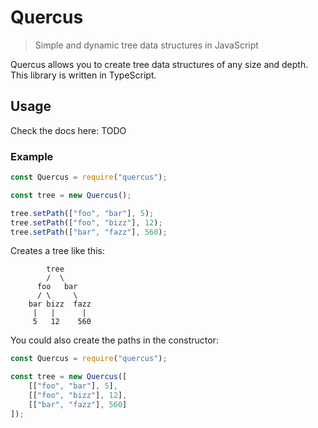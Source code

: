 # Quercus

> Simple and dynamic tree data structures in JavaScript

Quercus allows you to create tree data structures of any size and depth.
This library is written in TypeScript.

## Usage

Check the docs here: TODO

### Example

```js
const Quercus = require("quercus");

const tree = new Quercus();

tree.setPath(["foo", "bar"], 5);
tree.setPath(["foo", "bizz"], 12);
tree.setPath(["bar", "fazz"], 560);
```

Creates a tree like this:

```text
        tree
        /  \
      foo   bar
      / \     \
    bar bizz  fazz
     |   |      |
     5   12    560
```

You could also create the paths in the constructor:

```js
const Quercus = require("quercus");

const tree = new Quercus([
    [["foo", "bar"], 5],
    [["foo", "bizz"], 12],
    [["bar", "fazz"], 560]
]);
```
